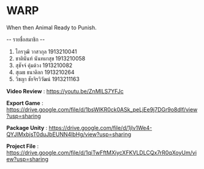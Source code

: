 # WARP
When then Animal Ready to Punish.

-- รายชื่อสมาชิก --
1. ไกรวุฒิ วาสวกุล 1913210041
2. ชาตินันท์ นันทผาสุข 1913210058
3. สุชัจจ์ คุ้มด้วง 1913210082
4. สุเมธ ธนาดิลก 1913210264
5. วิชญา ชัยจิรวิวัฒน์ 1913211163

**Video Review** : https://youtu.be/ZnMlLS7YFJc

**Export Game** : https://drive.google.com/file/d/1bsWlKR0ck0ASk_peLjEe9j7DGr9o8dlf/view?usp=sharing

**Package Unity** : https://drive.google.com/file/d/1jlv1We4-QYJlMxbjsT0duJbEUNN4lbHg/view?usp=sharing

**Project File** : https://drive.google.com/file/d/1qiTwFftMXiycXFKVLDLCQx7rR0qXoyUm/view?usp=sharing
